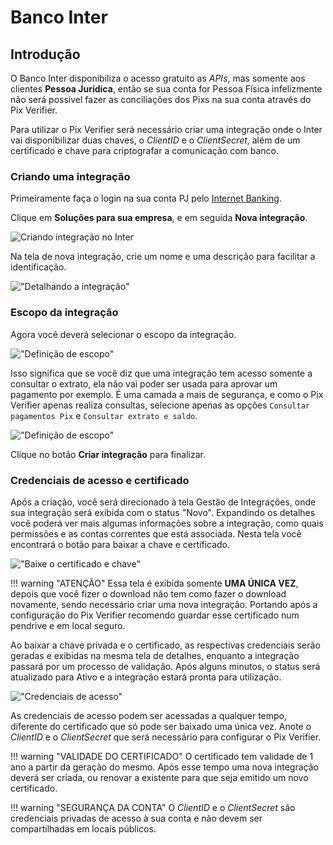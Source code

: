 # **Banco Inter**

## **Introdução**

O Banco Inter disponibiliza o acesso gratuito as _APIs_, mas somente aos clientes **Pessoa Jurídica**, então se sua conta for Pessoa Física infelizmente não será possível fazer as conciliações dos Pixs na sua conta através do Pix Verifier.

Para utilizar o Pix Verifier será necessário criar uma integração onde o Inter vai disponibilizar duas chaves, o _ClientID_ e o _ClientSecret_, além de um certificado e chave para criptografar a comunicação com banco.

### **Criando uma integração**

Primeiramente faça o login na sua conta PJ pelo [Internet Banking](https://contadigital.inter.co/).

Clique em **Soluções para sua empresa**, e em seguida **Nova integração**.

![Criando integração no Inter](../img/inter-create-application.png "Criando integração no Inter")

Na tela de nova integração, crie um nome e uma descrição para facilitar a identificação.

!["Detalhando a integração"](../img/inter-create-integration.png "Detalhando a integração")

### **Escopo da integração**

Agora você deverá selecionar o escopo da integração.

!["Definição de escopo"](../img/inter-integration-scope-1.png "Definição de escopo")

Isso significa que se você diz que uma integração tem acesso somente a consultar o extrato, ela não vai poder ser usada para aprovar um pagamento por exemplo. É uma camada a mais de segurança, e como o Pix Verifier apenas realiza consultas, selecione apenas as opções `Consultar pagamentos Pix` e `Consultar extrato e saldo`.

!["Definição de escopo"](../img/inter-integration-scope-2.png "Definição de escopo")

Clique no botão **Criar integração** para finalizar. 

### **Credenciais de acesso e certificado**

Após a criação, você será direcionado à tela Gestão de Integrações, onde sua integração será exibida com o status "Novo". Expandindo os detalhes você poderá ver mais algumas informações sobre a integração, como quais permissões e as contas correntes que está associada. Nesta tela você encontrará o botão para baixar a chave e certificado.

!["Baixe o certificado e chave"](../img/inter-integration-detail-1.png "Baixe o certificado e chave")

!!! warning "ATENÇÃO"
    Essa tela é exibida somente **UMA ÚNICA VEZ**, depois que você fizer o download não tem como fazer o download novamente, sendo necessário criar uma nova integração. Portando após a configuração do Pix Verifier recomendo guardar esse certificado num pendrive e em local seguro.

Ao baixar a chave privada e o certificado, as respectivas credenciais serão geradas e exibidas na mesma tela de detalhes, enquanto a integração passará por um processo de validação. Após alguns minutos, o status será atualizado para Ativo e a integração estará pronta para utilização.

!["Credenciais de acesso"](../img/inter-integration-detail-2.png "Credenciais de acesso")

As credenciais de acesso podem ser acessadas a qualquer tempo, diferente do certificado que só pode ser baixado uma única vez. Anote o _ClientID_ e o _ClientSecret_ que será necessário para configurar o Pix Verifier.

!!! warning "VALIDADE DO CERTIFICADO"
    O certificado tem validade de 1 ano a partir da geração do mesmo. Após esse tempo uma nova integração deverá ser criada, ou renovar a existente para que seja emitido um novo certificado.

!!! warning "SEGURANÇA DA CONTA"
    O _ClientID_ e o _ClientSecret_ são credenciais privadas de acesso à sua conta e não devem ser compartilhadas em locais públicos.
